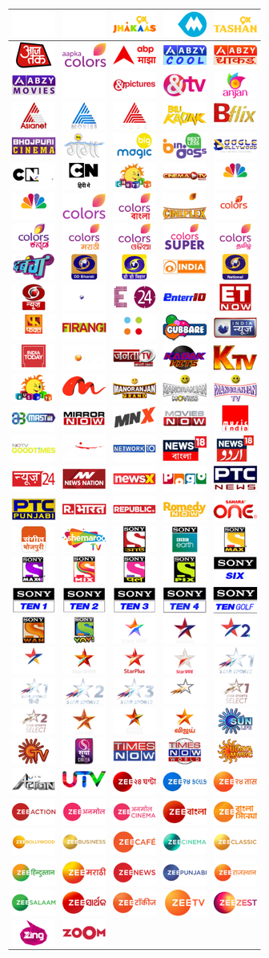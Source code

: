 | ![](https://raw.githubusercontent.com/RevGear/logo/master/Countries/IN/1Sports.png)| ![](https://raw.githubusercontent.com/RevGear/logo/master/Countries/IN/9XJalwa.png)| ![](https://raw.githubusercontent.com/RevGear/logo/master/Countries/IN/9XJhakaas.png)| ![](https://raw.githubusercontent.com/RevGear/logo/master/Countries/IN/9XM.png)| ![](https://raw.githubusercontent.com/RevGear/logo/master/Countries/IN/9XTashan.png)| 
|:---:|:---:|:---:|:---:|:---:| 
| ![](https://raw.githubusercontent.com/RevGear/logo/master/Countries/IN/AajTak.png)| ![](https://raw.githubusercontent.com/RevGear/logo/master/Countries/IN/AapkaColors.png)| ![](https://raw.githubusercontent.com/RevGear/logo/master/Countries/IN/ABPMajha.png)| ![](https://raw.githubusercontent.com/RevGear/logo/master/Countries/IN/AbzyCool.png)| ![](https://raw.githubusercontent.com/RevGear/logo/master/Countries/IN/AbzyDhakad.png)| 
| ![](https://raw.githubusercontent.com/RevGear/logo/master/Countries/IN/AbzyMovies.png)| ![](https://raw.githubusercontent.com/RevGear/logo/master/Countries/IN/Andflix.png)| ![](https://raw.githubusercontent.com/RevGear/logo/master/Countries/IN/Andpictures.png)| ![](https://raw.githubusercontent.com/RevGear/logo/master/Countries/IN/AndTV.png)| ![](https://raw.githubusercontent.com/RevGear/logo/master/Countries/IN/AnjanTV.png)| 
| ![](https://raw.githubusercontent.com/RevGear/logo/master/Countries/IN/Asianet.png)| ![](https://raw.githubusercontent.com/RevGear/logo/master/Countries/IN/AsianetMovies.png)| ![](https://raw.githubusercontent.com/RevGear/logo/master/Countries/IN/AsianetPlus.png)| ![](https://raw.githubusercontent.com/RevGear/logo/master/Countries/IN/B4UKadak.png)| ![](https://raw.githubusercontent.com/RevGear/logo/master/Countries/IN/BflixMovies.png)| 
| ![](https://raw.githubusercontent.com/RevGear/logo/master/Countries/IN/BhojpuriCinema.png)| ![](https://raw.githubusercontent.com/RevGear/logo/master/Countries/IN/BigGanga.png)| ![](https://raw.githubusercontent.com/RevGear/logo/master/Countries/IN/BigMagic.png)| ![](https://raw.githubusercontent.com/RevGear/logo/master/Countries/IN/Bindass.png)| ![](https://raw.githubusercontent.com/RevGear/logo/master/Countries/IN/BoogleBollywood.png)| 
| ![](https://raw.githubusercontent.com/RevGear/logo/master/Countries/IN/CartoonNetworkHDPlus.png)| ![](https://raw.githubusercontent.com/RevGear/logo/master/Countries/IN/CartoonNetworkHindi.png)| ![](https://raw.githubusercontent.com/RevGear/logo/master/Countries/IN/ChuttiTV.png)| ![](https://raw.githubusercontent.com/RevGear/logo/master/Countries/IN/CinemaTV.png)| ![](https://raw.githubusercontent.com/RevGear/logo/master/Countries/IN/CNBCAwaaz.png)| 
| ![](https://raw.githubusercontent.com/RevGear/logo/master/Countries/IN/CNBCBajar.png)| ![](https://raw.githubusercontent.com/RevGear/logo/master/Countries/IN/Colors.png)| ![](https://raw.githubusercontent.com/RevGear/logo/master/Countries/IN/ColorsBangla.png)| ![](https://raw.githubusercontent.com/RevGear/logo/master/Countries/IN/ColorsCineplex.png)| ![](https://raw.githubusercontent.com/RevGear/logo/master/Countries/IN/ColorsInfinity.png)| 
| ![](https://raw.githubusercontent.com/RevGear/logo/master/Countries/IN/ColorsKannada.png)| ![](https://raw.githubusercontent.com/RevGear/logo/master/Countries/IN/ColorsMarathi.png)| ![](https://raw.githubusercontent.com/RevGear/logo/master/Countries/IN/ColorsOdia.png)| ![](https://raw.githubusercontent.com/RevGear/logo/master/Countries/IN/ColorsSuper.png)| ![](https://raw.githubusercontent.com/RevGear/logo/master/Countries/IN/ColorsTamil.png)| 
| ![](https://raw.githubusercontent.com/RevGear/logo/master/Countries/IN/Dabangg.png)| ![](https://raw.githubusercontent.com/RevGear/logo/master/Countries/IN/DDBharati.png)| ![](https://raw.githubusercontent.com/RevGear/logo/master/Countries/IN/DDBihar.png)| ![](https://raw.githubusercontent.com/RevGear/logo/master/Countries/IN/DDIndia.png)| ![](https://raw.githubusercontent.com/RevGear/logo/master/Countries/IN/DDNational.png)| 
| ![](https://raw.githubusercontent.com/RevGear/logo/master/Countries/IN/DDNews.png)| ![](https://raw.githubusercontent.com/RevGear/logo/master/Countries/IN/DDSports.png)| ![](https://raw.githubusercontent.com/RevGear/logo/master/Countries/IN/E24.png)| ![](https://raw.githubusercontent.com/RevGear/logo/master/Countries/IN/Enterr10.png)| ![](https://raw.githubusercontent.com/RevGear/logo/master/Countries/IN/ETNow.png)| 
| ![](https://raw.githubusercontent.com/RevGear/logo/master/Countries/IN/FaktMarathi.png)| ![](https://raw.githubusercontent.com/RevGear/logo/master/Countries/IN/Firangi.png)| ![](https://raw.githubusercontent.com/RevGear/logo/master/Countries/IN/FoodFood.png)| ![](https://raw.githubusercontent.com/RevGear/logo/master/Countries/IN/Gubbare.png)| ![](https://raw.githubusercontent.com/RevGear/logo/master/Countries/IN/IndiaNews.png)| 
| ![](https://raw.githubusercontent.com/RevGear/logo/master/Countries/IN/IndiaToday.png)| ![](https://raw.githubusercontent.com/RevGear/logo/master/Countries/IN/IndiaTV.png)| ![](https://raw.githubusercontent.com/RevGear/logo/master/Countries/IN/JantaTV.png)| ![](https://raw.githubusercontent.com/RevGear/logo/master/Countries/IN/KadakHits.png)| ![](https://raw.githubusercontent.com/RevGear/logo/master/Countries/IN/KTV.png)| 
| ![](https://raw.githubusercontent.com/RevGear/logo/master/Countries/IN/KushiTV.png)| ![](https://raw.githubusercontent.com/RevGear/logo/master/Countries/IN/MahaMovie.png)| ![](https://raw.githubusercontent.com/RevGear/logo/master/Countries/IN/ManoranjanGrand.png)| ![](https://raw.githubusercontent.com/RevGear/logo/master/Countries/IN/ManoranjanMovies.png)| ![](https://raw.githubusercontent.com/RevGear/logo/master/Countries/IN/ManoranjanTV.png)| 
| ![](https://raw.githubusercontent.com/RevGear/logo/master/Countries/IN/Mastiii.png)| ![](https://raw.githubusercontent.com/RevGear/logo/master/Countries/IN/MirrorNow.png)| ![](https://raw.githubusercontent.com/RevGear/logo/master/Countries/IN/MNX.png)| ![](https://raw.githubusercontent.com/RevGear/logo/master/Countries/IN/MoviesNow.png)| ![](https://raw.githubusercontent.com/RevGear/logo/master/Countries/IN/MusicIndia.png)| 
| ![](https://raw.githubusercontent.com/RevGear/logo/master/Countries/IN/NDTVGoodTimes.png)| ![](https://raw.githubusercontent.com/RevGear/logo/master/Countries/IN/NDTVProfit.png)| ![](https://raw.githubusercontent.com/RevGear/logo/master/Countries/IN/Network10.png)| ![](https://raw.githubusercontent.com/RevGear/logo/master/Countries/IN/News18Bangla.png)| ![](https://raw.githubusercontent.com/RevGear/logo/master/Countries/IN/News18Urdu.png)| 
| ![](https://raw.githubusercontent.com/RevGear/logo/master/Countries/IN/News24.png)| ![](https://raw.githubusercontent.com/RevGear/logo/master/Countries/IN/NewsNation.png)| ![](https://raw.githubusercontent.com/RevGear/logo/master/Countries/IN/NewsX.png)| ![](https://raw.githubusercontent.com/RevGear/logo/master/Countries/IN/Pogo.png)| ![](https://raw.githubusercontent.com/RevGear/logo/master/Countries/IN/PTCNews.png)| 
| ![](https://raw.githubusercontent.com/RevGear/logo/master/Countries/IN/PTCPunjabi.png)| ![](https://raw.githubusercontent.com/RevGear/logo/master/Countries/IN/RepublicBharat.png)| ![](https://raw.githubusercontent.com/RevGear/logo/master/Countries/IN/RepublicTV.png)| ![](https://raw.githubusercontent.com/RevGear/logo/master/Countries/IN/RomedyNow.png)| ![](https://raw.githubusercontent.com/RevGear/logo/master/Countries/IN/SaharaOne.png)| 
| ![](https://raw.githubusercontent.com/RevGear/logo/master/Countries/IN/SangeetBhojpuri.png)| ![](https://raw.githubusercontent.com/RevGear/logo/master/Countries/IN/ShemarooTV.png)| ![](https://raw.githubusercontent.com/RevGear/logo/master/Countries/IN/SonyAath.png)| ![](https://raw.githubusercontent.com/RevGear/logo/master/Countries/IN/SonyBBCEarth.png)| ![](https://raw.githubusercontent.com/RevGear/logo/master/Countries/IN/SonyMax.png)| 
| ![](https://raw.githubusercontent.com/RevGear/logo/master/Countries/IN/SonyMax2.png)| ![](https://raw.githubusercontent.com/RevGear/logo/master/Countries/IN/SonyMix.png)| ![](https://raw.githubusercontent.com/RevGear/logo/master/Countries/IN/SonyPal.png)| ![](https://raw.githubusercontent.com/RevGear/logo/master/Countries/IN/SonyPix.png)| ![](https://raw.githubusercontent.com/RevGear/logo/master/Countries/IN/SonySix.png)| 
| ![](https://raw.githubusercontent.com/RevGear/logo/master/Countries/IN/SonyTen1.png)| ![](https://raw.githubusercontent.com/RevGear/logo/master/Countries/IN/SonyTen2.png)| ![](https://raw.githubusercontent.com/RevGear/logo/master/Countries/IN/SonyTen3.png)| ![](https://raw.githubusercontent.com/RevGear/logo/master/Countries/IN/SonyTen4.png)| ![](https://raw.githubusercontent.com/RevGear/logo/master/Countries/IN/SonyTenGolf.png)| 
| ![](https://raw.githubusercontent.com/RevGear/logo/master/Countries/IN/SonyWah.png)| ![](https://raw.githubusercontent.com/RevGear/logo/master/Countries/IN/SonyYay.png)| ![](https://raw.githubusercontent.com/RevGear/logo/master/Countries/IN/StarBharat.png)| ![](https://raw.githubusercontent.com/RevGear/logo/master/Countries/IN/StarGold.png)| ![](https://raw.githubusercontent.com/RevGear/logo/master/Countries/IN/StarGold2.png)| 
| ![](https://raw.githubusercontent.com/RevGear/logo/master/Countries/IN/StarGoldSelect.png)| ![](https://raw.githubusercontent.com/RevGear/logo/master/Countries/IN/StarJalsha.png)| ![](https://raw.githubusercontent.com/RevGear/logo/master/Countries/IN/StarPlus.png)| ![](https://raw.githubusercontent.com/RevGear/logo/master/Countries/IN/StarPravah.png)| ![](https://raw.githubusercontent.com/RevGear/logo/master/Countries/IN/StarSports1.png)| 
| ![](https://raw.githubusercontent.com/RevGear/logo/master/Countries/IN/StarSports1Hindi.png)| ![](https://raw.githubusercontent.com/RevGear/logo/master/Countries/IN/StarSports2.png)| ![](https://raw.githubusercontent.com/RevGear/logo/master/Countries/IN/StarSports3.png)| ![](https://raw.githubusercontent.com/RevGear/logo/master/Countries/IN/StarSportsFirst.png)| ![](https://raw.githubusercontent.com/RevGear/logo/master/Countries/IN/StarSportsSelect1.png)| 
| ![](https://raw.githubusercontent.com/RevGear/logo/master/Countries/IN/StarSportsSelect2.png)| ![](https://raw.githubusercontent.com/RevGear/logo/master/Countries/IN/StarUtsav.png)| ![](https://raw.githubusercontent.com/RevGear/logo/master/Countries/IN/StarUtsavMovies.png)| ![](https://raw.githubusercontent.com/RevGear/logo/master/Countries/IN/StarVijay.png)| ![](https://raw.githubusercontent.com/RevGear/logo/master/Countries/IN/SunLife.png)| 
| ![](https://raw.githubusercontent.com/RevGear/logo/master/Countries/IN/SunTV.png)| ![](https://raw.githubusercontent.com/RevGear/logo/master/Countries/IN/SuryaCinema.png)| ![](https://raw.githubusercontent.com/RevGear/logo/master/Countries/IN/TimesNow.png)| ![](https://raw.githubusercontent.com/RevGear/logo/master/Countries/IN/TimesNowWorld.png)| ![](https://raw.githubusercontent.com/RevGear/logo/master/Countries/IN/UdayaMusic.png)| 
| ![](https://raw.githubusercontent.com/RevGear/logo/master/Countries/IN/UTVAction.png)| ![](https://raw.githubusercontent.com/RevGear/logo/master/Countries/IN/UTVMovies.png)| ![](https://raw.githubusercontent.com/RevGear/logo/master/Countries/IN/Zee24Ghanta.png)| ![](https://raw.githubusercontent.com/RevGear/logo/master/Countries/IN/Zee24Kalak.png)| ![](https://raw.githubusercontent.com/RevGear/logo/master/Countries/IN/Zee24Taas.png)| 
| ![](https://raw.githubusercontent.com/RevGear/logo/master/Countries/IN/ZeeAction.png)| ![](https://raw.githubusercontent.com/RevGear/logo/master/Countries/IN/ZeeAnmol.png)| ![](https://raw.githubusercontent.com/RevGear/logo/master/Countries/IN/ZeeAnmolCinema.png)| ![](https://raw.githubusercontent.com/RevGear/logo/master/Countries/IN/ZeeBangla.png)| ![](https://raw.githubusercontent.com/RevGear/logo/master/Countries/IN/ZeeBanglaCinema.png)| 
| ![](https://raw.githubusercontent.com/RevGear/logo/master/Countries/IN/ZeeBollywood.png)| ![](https://raw.githubusercontent.com/RevGear/logo/master/Countries/IN/ZeeBusiness.png)| ![](https://raw.githubusercontent.com/RevGear/logo/master/Countries/IN/ZeeCafe.png)| ![](https://raw.githubusercontent.com/RevGear/logo/master/Countries/IN/ZeeCinema.png)| ![](https://raw.githubusercontent.com/RevGear/logo/master/Countries/IN/ZeeClassic.png)| 
| ![](https://raw.githubusercontent.com/RevGear/logo/master/Countries/IN/ZeeHindustan.png)| ![](https://raw.githubusercontent.com/RevGear/logo/master/Countries/IN/ZeeMarathi.png)| ![](https://raw.githubusercontent.com/RevGear/logo/master/Countries/IN/ZeeNews.png)| ![](https://raw.githubusercontent.com/RevGear/logo/master/Countries/IN/ZeePunjabi.png)| ![](https://raw.githubusercontent.com/RevGear/logo/master/Countries/IN/ZeeRajasthan.png)| 
| ![](https://raw.githubusercontent.com/RevGear/logo/master/Countries/IN/ZeeSalaam.png)| ![](https://raw.githubusercontent.com/RevGear/logo/master/Countries/IN/ZeeSarthak.png)| ![](https://raw.githubusercontent.com/RevGear/logo/master/Countries/IN/ZeeTalkies.png)| ![](https://raw.githubusercontent.com/RevGear/logo/master/Countries/IN/ZeeTV.png)| ![](https://raw.githubusercontent.com/RevGear/logo/master/Countries/IN/ZeeZest.png)| 
| ![](https://raw.githubusercontent.com/RevGear/logo/master/Countries/IN/Zing.png)| ![](https://raw.githubusercontent.com/RevGear/logo/master/Countries/IN/Zoom.png) | 
